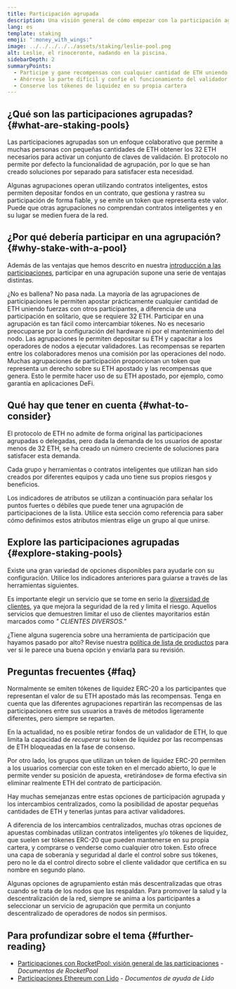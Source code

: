 ```yaml
---
title: Participación agrupada
description: Una visión general de cómo empezar con la participación agrupada de ETH
lang: es
template: staking
emoji: ":money_with_wings:"
image: ../../../../../assets/staking/leslie-pool.png
alt: Leslie, el rinoceronte, nadando en la piscina.
sidebarDepth: 2
summaryPoints:
  - Participe y gane recompensas con cualquier cantidad de ETH uniendo fuerzas con otros
  - Ahórrese la parte difícil y confíe el funcionamiento del validador a un tercero
  - Conserve los tókenes de liquidez en su propia cartera
---
```


## ¿Qué son las participaciones agrupadas? {#what-are-staking-pools}

Las participaciones agrupadas son un enfoque colaborativo que permite a muchas personas con pequeñas cantidades de ETH obtener los 32 ETH necesarios para activar un conjunto de claves de validación. El protocolo no permite por defecto la funcionalidad de agrupación, por lo que se han creado soluciones por separado para satisfacer esta necesidad.

Algunas agrupaciones operan utilizando contratos inteligentes, estos permiten depositar fondos en un contrato, que gestiona y rastrea su participación de forma fiable, y se emite un token que representa este valor. Puede que otras agrupaciones no comprendan contratos inteligentes y en su lugar se medien fuera de la red.

## ¿Por qué debería participar en una agrupación? {#why-stake-with-a-pool}

Además de las ventajas que hemos descrito en nuestra [introducción a las participaciones](/staking/), participar en una agrupación supone una serie de ventajas distintas.

<CardGrid>
  <Card title="Barrera baja de entrada" emoji="🐟">
    ¿No es ballena? No pasa nada. La mayoría de las agrupaciones de participaciones le permiten apostar prácticamente cualquier cantidad de ETH uniendo fuerzas con otros participantes, a diferencia de una participación en solitario, que se requiere 32 ETH.
  </Card>
  <Card title="Participe hoy" emoji=":stopwatch:">
    Participar en una agrupación es tan fácil como intercambiar tókenes. No es necesario preocuparse por la configuración del hardware ni por el mantenimiento del nodo. Las agrupaciones le permiten depositar su ETH y capacitar a los operadores de nodos a ejecutar validadores. Las recompensas se reparten entre los colaboradores menos una comisión por las operaciones del nodo.
  </Card>
  <Card title="Token de liquidez" emoji=":droplet:">
    Muchas agrupaciones de participación proporcionan un token que representa un derecho sobre su ETH apostado y las recompensas que genera. Esto le permite hacer uso de su ETH apostado, por ejemplo, como garantía en aplicaciones DeFi.
  </Card>
</CardGrid>

<StakingComparison page="pools" />

## Qué hay que tener en cuenta {#what-to-consider}

El protocolo de ETH no admite de forma original las participaciones agrupadas o delegadas, pero dada la demanda de los usuarios de apostar menos de 32 ETH, se ha creado un número creciente de soluciones para satisfacer esta demanda.

Cada grupo y herramientas o contratos inteligentes que utilizan han sido creados por diferentes equipos y cada uno tiene sus propios riesgos y beneficios.

Los indicadores de atributos se utilizan a continuación para señalar los puntos fuertes o débiles que puede tener una agrupación de participaciones de la lista. Utilice esta sección como referencia para saber cómo definimos estos atributos mientras elige un grupo al que unirse.

<StakingConsiderations page="pools" />

## Explore las participaciones agrupadas {#explore-staking-pools}

Existe una gran variedad de opciones disponibles para ayudarle con su configuración. Utilice los indicadores anteriores para guiarse a través de las herramientas siguientes.

<InfoBanner emoji="⚠️" isWarning>
Es importante elegir un servicio que se tome en serio la <a href="/developers/docs/nodes-and-clients/client-diversity/">diversidad de clientes</a>, ya que mejora la seguridad de la red y limita el riesgo. Aquellos servicios que demuestren limitar el uso de clientes mayoritarios están marcados como <em style="text-transform: uppercase;">" clientes diversos."</em>
</InfoBanner>

<StakingProductsCardGrid category="pools" />

¿Tiene alguna sugerencia sobre una herramienta de participación que hayamos pasado por alto? Revise nuestra [política de lista de productos](/contributing/adding-staking-products/) para ver si le parece una buena opción y enviarla para su revisión.

## Preguntas frecuentes {#faq}

<ExpandableCard title="¿Cómo puedo ganar recompensas?">
Normalmente se emiten tókenes de liquidez ERC-20 a los participantes que representan el valor de su ETH apostado más las recompensas. Tenga en cuenta que las diferentes agrupaciones repartirán las recompensas de las participaciones entre sus usuarios a través de métodos ligeramente diferentes, pero siempre se reparten.
</ExpandableCard>

<ExpandableCard title="¿Cuándo puedo retirar mi participación?">

En la actualidad, no es posible retirar fondos de un validador de ETH, lo que limita la capacidad de _recuperar_ su token de liquidez por las recompensas de ETH bloqueadas en la fase de consenso.

Por otro lado, los grupos que utilizan un token de liquidez ERC-20 permiten a los usuarios comerciar con este token en el mercado abierto, lo que le permite vender su posición de apuesta, «retirándose» de forma efectiva sin eliminar realmente ETH del contrato de participación.
</ExpandableCard>

<ExpandableCard title="¿Es esto diferente a participar con mi intercambio?">
Hay muchas semejanzas entre estas opciones de participación agrupada y los intercambios centralizados, como la posibilidad de apostar pequeñas cantidades de ETH y tenerlas juntas para activar validadores.

A diferencia de los intercambios centralizados, muchas otras opciones de apuestas combinadas utilizan contratos inteligentes y/o tókenes de liquidez, que suelen ser tókenes ERC-20 que pueden mantenerse en su propia cartera, y comprarse o venderse como cualquier otro token. Esto ofrece una capa de soberanía y seguridad al darle el control sobre sus tókenes, pero no le da el control directo sobre el cliente validador que certifica en su nombre en segundo plano.

Algunas opciones de agrupamiento están más descentralizadas que otras cuando se trata de los nodos que las respaldan. Para promover la salud y la descentralización de la red, siempre se anima a los participantes a seleccionar un servicio de agrupación que permita un conjunto descentralizado de operadores de nodos sin permisos.
</ExpandableCard>

## Para profundizar sobre el tema {#further-reading}

- [Participaciones con RocketPool: visión general de las participaciones](https://docs.rocketpool.net/guides/staking/overview.html) - _Documentos de RocketPool_
- [Participaciones Ethereum con Lido](https://help.lido.fi/en/collections/2947324-staking-ethereum-with-lido) - _Documentos de ayuda de Lido_
